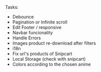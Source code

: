 Tasks:

- Debounce
- Pagination or Infinite scroll
- Edit Footer / responsive
- Navbar funcionality
- Handle Errors
- Images product re-download after filters
- i18n
- Fix url's products of Snipcart
- Local Storage (check with snipcart)
- Colors according to the chosen anime
